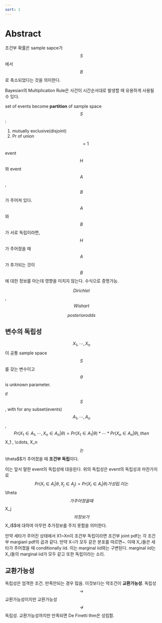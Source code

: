 ```yaml
---
sort: 1
---
```


# Abstract

조건부 확률은 sample sapce가 $$S$$에서 $$B$$로 축소되었다는 것을 의미한다.

Bayesian의 Multiplication Rule은 사건이 시간순서대로 발생할 때 유용하게 사용될 수 있다.

set of events become **partition** of sample space $$S$$:
1. mutually exclusive(disjoint)
2. Pr of union $$=1$$

event $$H$$와 event $$A$$, $$B$$가 주어져 있다.  $$A$$와 $$B$$ 가 서로 독립이라면, $$H$$가 주어졌을 때 $$A$$가 추가되는 것이 $$B$$에 대한 정보를 아는데 영향을 미치지 않는다. 수식으로 증명가능.

$$Dirichlet$$, $$Wishart$$

$$posterior odds$$

## 변수의 독립성

$$X_1 , \cdots, X_n$$이 공통 sample space $$S$$를 갖는 변수이고 $$\theta$$ is unknown parameter.

if $$S$$, with for any subset(events) $$A_1 , \cdots, A_n$$, $$Pr(X_1 \in A_1 , \cdots, X_n \in A_n \rvert \theta) = Pr(X_1 \in A_1 \rvert \theta) * \cdots *  Pr(X_n \in A_n \rvert \theta), then $$X_1 , \cdots, X_n$$ 는 $$\theta$$가 주어졌을 때 **조건부 독립**이다.

이는 앞서 말한 event의 독립성에 대응된다. 위의 독립성은 event의 독립성과 마찬가지로  $$Pr(X_i \in A_i \rvert \theta, X_j \in A_j) = Pr(X_i \in A_i \rvert \theta) 가 성립. 이는 $$\theta$$가 주어졌을 때 $$X_j$$의 정보가 $$X_i$$에 대하여 아무런 추가정보를 주지 못함을 의미한다.

만약 세타가 주어진 상태에서 X1~Xn이 조건부 독립이라면 조건부 joint pdf는 각 조건부 margianl pdf의 곱과 같다. 만약 X-i가 모두 같은 분포를 따르면~. 이때 X_i들은 세타가 주어졌을 때 conditionally iid. 이는 marginal iid와는 구변된다. marginal iid는 X_i들의 marginal iid가 모두 같고 또한 독립이라는 소리. 



## 교환가능성

독립성은 엄격한 조건. 만족안되는 경우 많음. 이것보다는 약조건이 **교환가능성**. 독립성 $$\rightarrow$$ 교환가능성이지만 교환가능성 $$\not \rightarrow$$ 독립성. 교환가능성까지만 만족되면 De Finetti thm은 성립함.






